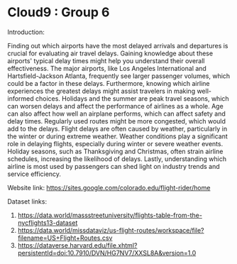 # Cloud9 : Group 6
Introduction:

Finding out which airports have the most delayed arrivals and departures is crucial for evaluating air travel delays. Gaining knowledge about these airports' typical delay times might help you understand their overall effectiveness. The major airports, like Los Angeles International and Hartsfield-Jackson Atlanta, frequently see larger passenger volumes, which could be a factor in these delays. Furthermore, knowing which airline experiences the greatest delays might assist travelers in making well-informed choices. Holidays and the summer are peak travel seasons, which can worsen delays and affect the performance of airlines as a whole. Age can also affect how well an airplane performs, which can affect safety and delay times. Regularly used routes might be more congested, which would add to the delays. Flight delays are often caused by weather, particularly in the winter or during extreme weather. Weather conditions play a significant role in delaying flights, especially during winter or severe weather events. Holiday seasons, such as Thanksgiving and Christmas, often strain airline schedules, increasing the likelihood of delays. Lastly, understanding which airline is most used by passengers can shed light on industry trends and service efficiency. 

Website link: https://sites.google.com/colorado.edu/flight-rider/home

Dataset links:
1. https://data.world/massstreetuniversity/flights-table-from-the-nycflights13-dataset
2. https://data.world/missdataviz/us-flight-routes/workspace/file?filename=US+Flight+Routes.csv
3. https://dataverse.harvard.edu/file.xhtml?persistentId=doi:10.7910/DVN/HG7NV7/XXSL8A&version=1.0
